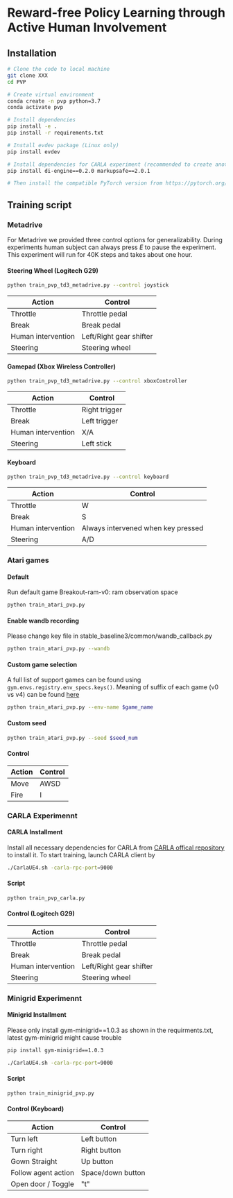 # Reward-free Policy Learning through Active Human Involvement

[//]: # (Reward-free Policy Learning through Active Human Involvement)

## Installation

```bash
# Clone the code to local machine
git clone XXX
cd PVP

# Create virtual environment
conda create -n pvp python=3.7
conda activate pvp

# Install dependencies
pip install -e .
pip install -r requirements.txt 

# Install evdev package (Linux only)
pip install evdev

# Install dependencies for CARLA experiment (recommended to create another conda environment)
pip install di-engine==0.2.0 markupsafe==2.0.1

# Then install the compatible PyTorch version from https://pytorch.org/
```



## Training script
### Metadrive
For Metadrive we provided three control options for generalizability. During experiments human subject can always press *E* to pause the experiment. This experiment will run for 40K steps and takes about one hour.
#### Steering Wheel (Logitech G29)
```bash
python train_pvp_td3_metadrive.py --control joystick
```
| Action             | Control                 |
|--------------------|-------------------------|
| Throttle           | Throttle pedal          |
| Break              | Break pedal             |
| Human intervention | Left/Right gear shifter |
| Steering           | Steering wheel          |

#### Gamepad (Xbox Wireless Controller)
```bash
python train_pvp_td3_metadrive.py --control xboxController
```
| Action             | Control       |
|--------------------|---------------|
| Throttle           | Right trigger |
| Break              | Left trigger  |
| Human intervention | X/A           |
| Steering           | Left stick    |
#### Keyboard
```bash
python train_pvp_td3_metadrive.py --control keyboard
```
| Action             | Control                            |
|--------------------|------------------------------------|
| Throttle           | W                                  |
| Break              | S                                  |
| Human intervention | Always intervened when key pressed |
| Steering           | A/D                                |
### Atari games
#### Default
Run default game Breakout-ram-v0: ram observation space
```bash
python train_atari_pvp.py 
```
#### Enable wandb recording 
Please change key file in stable_baseline3/common/wandb_callback.py
```bash
python train_atari_pvp.py --wandb
```
#### Custom game selection 
A full list of support games can be found using `gym.envs.registry.env_specs.keys()`. Meaning of suffix of each game (v0 vs v4) can be found [here](https://github.com/openai/gym/issues/1280#issuecomment-999696133)
```bash
python train_atari_pvp.py --env-name $game_name
```
#### Custom seed
```bash
python train_atari_pvp.py --seed $seed_num
```
#### Control
| Action | Control                            |
|--------|------------------------------------|
| Move   | AWSD                               |
| Fire   | I                                  |


### CARLA Experimennt
#### CARLA Installment
Install all necessary dependencies for CARLA from [CARLA offical repository](https://github.com/carla-simulator/carla) to install it.
To start training, launch CARLA client by
```bash
./CarlaUE4.sh -carla-rpc-port=9000
```
#### Script
```bash
python train_pvp_carla.py
```
#### Control (Logitech G29)
| Action             | Control                 |
|--------------------|-------------------------|
| Throttle           | Throttle pedal          |
| Break              | Break pedal             |
| Human intervention | Left/Right gear shifter |
| Steering           | Steering wheel          |

### Minigrid Experimennt
#### Minigrid Installment
Please only install gym-minigrid==1.0.3 as shown in the requirments.txt, latest gym-minigrid might cause trouble
```bash
pip install gym-minigrid==1.0.3
```

```bash
./CarlaUE4.sh -carla-rpc-port=9000
```
#### Script
```bash
python train_minigrid_pvp.py
```
#### Control (Keyboard)
| Action             | Control                 |
|--------------------|-------------------------|
| Turn left          | Left button             |
| Turn right         | Right button            |
| Gown Straight      | Up button               |
| Follow agent action| Space/down button       |
| Open door / Toggle | "t"
